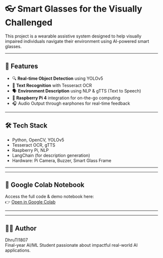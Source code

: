 # 👓 Smart Glasses for the Visually Challenged

This project is a wearable assistive system designed to help visually impaired individuals navigate their environment using AI-powered smart glasses.

---

## 🚀 Features

- 🔍 **Real-time Object Detection** using YOLOv5
- 📖 **Text Recognition** with Tesseract OCR
- 🗣️ **Environment Description** using NLP & gTTS (Text to Speech)
- 🎥 **Raspberry Pi 4** integration for on-the-go computing
- 🎧 Audio Output through earphones for real-time feedback

---

## 🛠️ Tech Stack

- Python, OpenCV, YOLOv5
- Tesseract OCR, gTTS
- Raspberry Pi, NLP
- LangChain (for description generation)
- Hardware: Pi Camera, Buzzer, Smart Glass Frame

---



---

## 📔 Google Colab Notebook

Access the full code & demo notebook here:  
👉 [Open in Google Colab]([https://colab.research.google.com/drive/YOUR-NOTEBOOK-ID-HERE](https://colab.research.google.com/drive/16HtO5Xeb0HI6TTbi9G0v3haPxTWiid_P))

---


---

## 👩‍💻 Author

DhruTI1807  
Final-year AI/ML Student passionate about impactful real-world AI applications.
